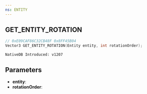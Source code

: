 ```yaml
---
ns: ENTITY
---
```

## GET_ENTITY_ROTATION

```c
// 0xE09CAF86C32CB48F 0x8FF45B04
Vector3 GET_ENTITY_ROTATION(Entity entity, int rotationOrder);
```

```
NativeDB Introduced: v1207
```

## Parameters
* **entity**:
* **rotationOrder**:

